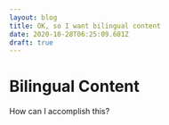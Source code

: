 ```yaml
---
layout: blog
title: OK, so I want bilingual content
date: 2020-10-28T06:25:09.601Z
draft: true
---
```

# Bilingual Content

How can I accomplish this? 